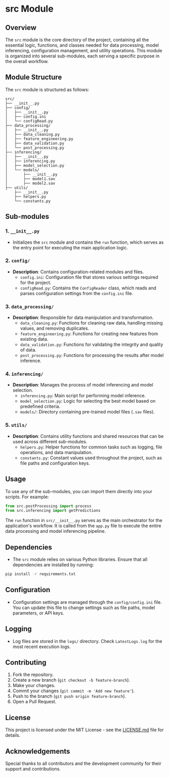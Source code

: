 
# src Module

## Overview
The `src` module is the core directory of the project, containing all the essential logic, functions, and classes needed for data processing, model inferencing, configuration management, and utility operations. This module is organized into several sub-modules, each serving a specific purpose in the overall workflow.

## Module Structure
The `src` module is structured as follows:

```
src/
├── __init__.py
├── config/
│   ├── __init__.py
│   ├── config.ini
│   └── configRead.py
├── data_processing/
│   ├── __init__.py
│   ├── data_cleaning.py
│   ├── feature_engineering.py
│   ├── data_validation.py
│   └── post_processing.py
├── inferencing/
│   ├── __init__.py
│   ├── inferencing.py
│   ├── model_selection.py
│   └── models/
│       ├── __init__.py
│       ├── model1.sav
│       ├── model2.sav
├── utils/
    ├── __init__.py
    ├── helpers.py
    └── constants.py
```

## Sub-modules

### 1. `__init__.py`
- Initializes the `src` module and contains the `run` function, which serves as the entry point for executing the main application logic.

### 2. `config/`
- **Description**: Contains configuration-related modules and files.
    - `config.ini`: Configuration file that stores various settings required for the project.
    - `configRead.py`: Contains the `ConfigReader` class, which reads and parses configuration settings from the `config.ini` file.

### 3. `data_processing/`
- **Description**: Responsible for data manipulation and transformation.
    - `data_cleaning.py`: Functions for cleaning raw data, handling missing values, and removing duplicates.
    - `feature_engineering.py`: Functions for creating new features from existing data.
    - `data_validation.py`: Functions for validating the integrity and quality of data.
    - `post_processing.py`: Functions for processing the results after model inference.

### 4. `inferencing/`
- **Description**: Manages the process of model inferencing and model selection.
    - `inferencing.py`: Main script for performing model inference.
    - `model_selection.py`: Logic for selecting the best model based on predefined criteria.
    - `models/`: Directory containing pre-trained model files (`.sav` files).

### 5. `utils/`
- **Description**: Contains utility functions and shared resources that can be used across different sub-modules.
    - `helpers.py`: Helper functions for common tasks such as logging, file operations, and data manipulation.
    - `constants.py`: Constant values used throughout the project, such as file paths and configuration keys.

## Usage
To use any of the sub-modules, you can import them directly into your scripts. For example:

```python
from src.postProcessing import process
from src.inferencing import getPredictions
```

The `run` function in `src/__init__.py` serves as the main orchestrator for the application's workflow. It is called from the `app.py` file to execute the entire data processing and model inferencing pipeline.

## Dependencies
- The `src` module relies on various Python libraries. Ensure that all dependencies are installed by running:
```bash
pip install -r requirements.txt
```

## Configuration
- Configuration settings are managed through the `config/config.ini` file. You can update this file to change settings such as file paths, model parameters, or API keys.

## Logging
- Log files are stored in the `logs/` directory. Check `LatestLogs.log` for the most recent execution logs.

## Contributing
1. Fork the repository.
2. Create a new branch (`git checkout -b feature-branch`).
3. Make your changes.
4. Commit your changes (`git commit -m 'Add new feature'`).
5. Push to the branch (`git push origin feature-branch`).
6. Open a Pull Request.

## License
This project is licensed under the MIT License - see the [LICENSE.md](LICENSE.md) file for details.

## Acknowledgements
Special thanks to all contributors and the development community for their support and contributions.

